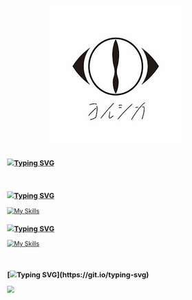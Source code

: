 <p align="center">
<img src="imgs/Yorushika_Logo.jpg"/>
</p>

### [![Typing SVG](https://readme-typing-svg.demolab.com?font=Fira+Code&pause=1000&color=ED709B&width=435&lines=%F0%9F%91%8B+Hi%2C+I'm+suisbuds)](https://git.io/typing-svg)

<br>

### [![Typing SVG](https://readme-typing-svg.demolab.com?font=Fira+Code&duration=0.01&color=ED709B&repeat=false&width=435&lines=%F0%9F%8C%B1+currently+learning)](https://git.io/typing-svg)

[![My Skills](https://skillicons.dev/icons?i=go)](https://skillicons.dev)

### [![Typing SVG](https://readme-typing-svg.demolab.com?font=Fira+Code&duration=0.01&color=ED709B&repeat=false&width=435&lines=%F0%9F%9A%80+skills)](https://git.io/typing-svg)

[![My Skills](https://skillicons.dev/icons?i=kotlin,androidstudio,java)](https://skillicons.dev)

<br>

### [![Typing SVG](https://readme-typing-svg.demolab.com?font=Fira+Code&pause=1000&color=ED709B&width=435&lines=%F0%9F%A5%B0+My+favourite+band+is+%E3%83%A8%E3%83%AB%E3%82%B7%E3%82%AB+!)](https://git.io/typing-svg)

[![](https://count.getloli.com/get/@suisbuds.github.readme)](https://count.getloli.com/)

<!--[![Top Langs](https://github-readme-stats.vercel.app/api/top-langs/?username=suisbuds&layout=compact)](https://github.com/suisbuds/github-readme-stats)--!>




